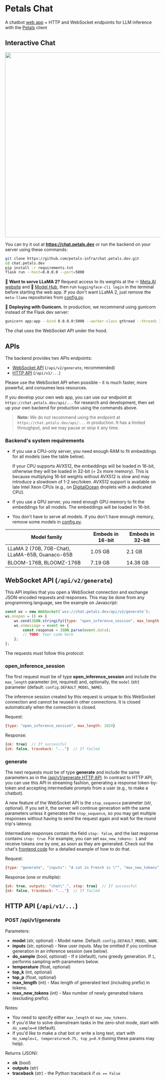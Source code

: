 # Petals Chat

A chatbot [web app](https://chat.petals.dev) + HTTP and WebSocket endpoints for LLM inference with the [Petals](https://petals.dev) client

## Interactive Chat

<div align="center">
<img src="https://i.imgur.com/QVTzc6u.png" width="600px">
</div>

You can try it out at **https://chat.petals.dev** or run the backend on your server using these commands:

```bash
git clone https://github.com/petals-infra/chat.petals.dev.git
cd chat.petals.dev
pip install -r requirements.txt
flask run --host=0.0.0.0 --port=5000
```

🦙 **Want to serve LLaMA 2?** Request access to its weights at the ♾️ [Meta AI website](https://ai.meta.com/resources/models-and-libraries/llama-downloads/) and 🤗 [Model Hub](https://huggingface.co/meta-llama/Llama-2-70b-hf), then run `huggingface-cli login` in the terminal before starting the web app. If you don't want LLaMA 2, just remove the `meta-llama` repositories from [config.py](https://github.com/petals-infra/chat.petals.dev/blob/main/config.py#L17).

🦄 **Deploying with Gunicorn.** In production, we recommend using gunicorn instead of the Flask dev server:

```bash
gunicorn app:app --bind 0.0.0.0:5000 --worker-class gthread --threads 100 --timeout 1000
```

The chat uses the WebSocket API under the hood.

## APIs

The backend provides two APIs endpoints:

- [WebSocket API](#websocket-api-apiv2generate) (`/api/v2/generate`, recommended)
- [HTTP API](#http-api-apiv1) (`/api/v1/...`)

Please use the WebSocket API when possible - it is much faster, more powerful, and consumes less resources.

If you develop your own web app, you can use our endpoint at `https://chat.petals.dev/api/...` for research and development, then set up your own backend for production using the commands above.

> **Note:** We do not recommend using the endpoint at `https://chat.petals.dev/api/...` in production. It has a limited throughput, and we may pause or stop it any time.

### Backend's system requirements

- If you use a CPU-only server, you need enough RAM to fit embeddings for all models (see the table below).

  If your CPU supports AVX512, the embeddings will be loaded in 16-bit, otherwise they will be loaded in 32-bit (= 2x more memory).
  This is because multiplying 16-bit weights without AVX512 is slow and may introduce a slowdown of 1-2 sec/token.
  AVX512 support is available on late Intel Xeon CPUs
  (e.g., on [DigitalOcean](https://digitalocean.com) droplets with a dedicated CPU).

- If you use a GPU server, you need enough GPU memory to fit the embeddings for all models.
  The embeddings will be loaded in 16-bit.

- You don't have to serve all models. If you don't have enough memory, remove some models in [config.py](config.py).

| Model family | Embeds in 16-bit | Embeds in 32-bit |
| --- | --- | --- |
| LLaMA 2 (70B, 70B-Chat), LLaMA-65B, Guanaco-65B | 1.05 GB | 2.1 GB |
| BLOOM-176B, BLOOMZ-176B | 7.19 GB | 14.38 GB |

## WebSocket API (`/api/v2/generate`)

This API implies that you open a WebSocket connection and exchange JSON-encoded requests and responses.
This may be done from any programming language, see the example on Javascript:

```javascript
const ws = new WebSocket(`wss://chat.petals.dev/api/v2/generate`);
ws.onopen = () => {
    ws.send(JSON.stringify({type: "open_inference_session", max_length: 1024}));
    ws.onmessage = event => {
        const response = JSON.parse(event.data);
        // TODO: Your code here
    };
};
```

The requests must follow this protocol:

### open_inference_session

The first request must be of type **open_inference_session** and include the `max_length` parameter (int, required)
and, optionally, the `model` (str) parameter (default: `config.DEFAULT_MODEL_NAME`).

The inference session created by this request is unique to this WebSocket connection and cannot be reused in other connections.
It is closed automatically when the connection is closed.

Request:

```javascript
{type: "open_inference_session", max_length: 1024}
```

Response:

```javascript
{ok: true}  // If successful
{ok: false, traceback: "..."}  // If failed
```

### generate

The next requests must be of type **generate** and include the same parameters as in the [/api/v1/generate HTTP API](#post-apiv1generate).
In contrast to HTTP API, you can use this API in streaming fashion, generating a response token-by-token and accepting intermediate prompts from a user
(e.g., to make a chatbot).

A new feature of the WebSocket API is the `stop_sequence` parameter (str, optional). If you set it, the server will continue generation with the same parameters unless it generates the `stop_sequence`, so you may get multiple responses without having to send the request again and wait for the round trip's latency.

Intermediate responses contain the field `stop: false`, and the last response contains `stop: true`. For example, you can set `max_new_tokens: 1` and receive tokens one by one, as soon as they are generated. Check out the chat's [frontend code](static/chat.js) for a detailed example of how to do that.

Request:

```javascript
{type: "generate", "inputs": "A cat in French is \"", "max_new_tokens": 3}
```

Response (one or multiple):

```javascript
{ok: true, outputs: "chat\".", stop: true}  // If successful
{ok: false, traceback: "..."}  // If failed
```

## HTTP API (`/api/v1/...`)

### POST /api/v1/generate

Parameters:

- **model** (str, optional) - Model name. Default: `config.DEFAULT_MODEL_NAME`.
- **inputs** (str, optional) - New user inputs. May be omitted if you continue generation in an inference session (see below).
- **do_sample** (bool, optional) - If `0` (default), runs greedy generation. If `1`, performs sampling with parameters below.
- **temperature** (float, optional)
- **top_k** (int, optional)
- **top_p** (float, optional)
- **max_length** (int) - Max length of generated text (including prefix) in tokens.
- **max_new_tokens** (int) - Max number of newly generated tokens (excluding prefix).

Notes:

- You need to specify either `max_length` or `max_new_tokens`.
- If you'd like to solve downstream tasks in the zero-shot mode, start with `do_sample=0` (default).
- If you'd like to make a chat bot or write a long text, start with `do_sample=1, temperature=0.75, top_p=0.9` (tuning these params may help).

Returns (JSON):

- **ok** (bool)
- **outputs** (str)
- **traceback** (str) - the Python traceback if `ok == False`
